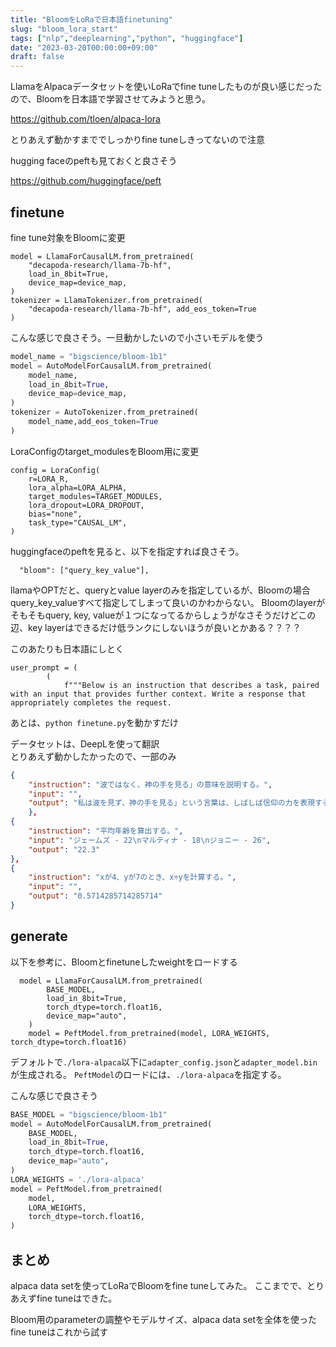 ```yaml
---
title: "BloomをLoRaで日本語finetuning"
slug: "bloom_lora_start"
tags: ["nlp","deeplearning","python", "huggingface"]
date: "2023-03-20T00:00:00+09:00"
draft: false
---
```


LlamaをAlpacaデータセットを使いLoRaでfine tuneしたものが良い感じだったので、Bloomを日本語で学習させてみようと思う。

https://github.com/tloen/alpaca-lora

とりあえず動かすまででしっかりfine tuneしきってないので注意

hugging faceのpeftも見ておくと良さそう

https://github.com/huggingface/peft

## finetune
fine tune対象をBloomに変更

```python{ref="https://github.com/tloen/alpaca-lora/blob/main/finetune.py#L47-L54", name="finetune.py"}
model = LlamaForCausalLM.from_pretrained(
    "decapoda-research/llama-7b-hf",
    load_in_8bit=True,
    device_map=device_map,
)
tokenizer = LlamaTokenizer.from_pretrained(
    "decapoda-research/llama-7b-hf", add_eos_token=True
)
```

こんな感じで良さそう。一旦動かしたいので小さいモデルを使う

```python
model_name = "bigscience/bloom-1b1"
model = AutoModelForCausalLM.from_pretrained(
    model_name,
    load_in_8bit=True,
    device_map=device_map,
)
tokenizer = AutoTokenizer.from_pretrained(
    model_name,add_eos_token=True
)
```

LoraConfigのtarget_modulesをBloom用に変更

```python{ref="https://github.com/tloen/alpaca-lora/blob/main/finetune.py#L58-L65", name="finetune.py"}
config = LoraConfig(
    r=LORA_R,
    lora_alpha=LORA_ALPHA,
    target_modules=TARGET_MODULES,
    lora_dropout=LORA_DROPOUT,
    bias="none",
    task_type="CAUSAL_LM",
)
```

huggingfaceのpeftを見ると、以下を指定すれば良さそう。

```python{ref="https://github.com/huggingface/peft/blob/main/src/peft/mapping.py#L46", name="mapping.py"}
  "bloom": ["query_key_value"],
```

llamaやOPTだと、queryとvalue layerのみを指定しているが、Bloomの場合query_key_valueすべて指定してしまって良いのかわからない。
Bloomのlayerがそもそもquery, key, valueが１つになってるからしょうがなさそうだけどこの辺、key layerはできるだけ低ランクにしないほうが良いとかある？？？？


このあたりも日本語にしとく
```python{ref="https://github.com/tloen/alpaca-lora/blob/main/finetune.py#L112", name="finetune.py"}
user_prompt = (
        (
            f"""Below is an instruction that describes a task, paired with an input that provides further context. Write a response that appropriately completes the request.
```

あとは、`python finetune.py`を動かすだけ

データセットは、DeepLを使って翻訳  
とりあえず動かしたかったので、一部のみ

```json
{
    "instruction": "波ではなく、神の手を見る」の意味を説明する。", 
    "input": "", 
    "output": "私は波を見ず、神の手を見る」という言葉は、しばしば信仰の力を表現するために使われます。これは、どんな逆境に立たされても、最終的には神が支配し、激動の時代を導いてくれることを意味しています。困難に目を向けるのではなく、信仰を強く持ち、神の計画を信じるべきだということを示唆しています。"
    }, 
{
    "instruction": "平均年齢を算出する。", 
    "input": "ジェームズ - 22\nマルティナ - 18\nジョニー - 26", 
    "output": "22.3"
}, 
{
    "instruction": "xが4、yが7のとき、x÷yを計算する。", 
    "input": "", 
    "output": "0.5714285714285714"
}
```

## generate

以下を参考に、Bloomとfinetuneしたweightをロードする

```python{ref="https://github.com/tloen/alpaca-lora/blob/main/generate.py#L28-L34", name="finetune.py"}
  model = LlamaForCausalLM.from_pretrained(
        BASE_MODEL,
        load_in_8bit=True,
        torch_dtype=torch.float16,
        device_map="auto",
    )
    model = PeftModel.from_pretrained(model, LORA_WEIGHTS, torch_dtype=torch.float16)
```


デフォルトで`./lora-alpaca`以下に`adapter_config.json`と`adapter_model.bin`が生成される。
`PeftModel`のロードには、`./lora-alpaca`を指定する。

こんな感じで良さそう

```python
BASE_MODEL = "bigscience/bloom-1b1"
model = AutoModelForCausalLM.from_pretrained(
    BASE_MODEL,
    load_in_8bit=True,
    torch_dtype=torch.float16,
    device_map="auto",
)
LORA_WEIGHTS = './lora-alpaca'
model = PeftModel.from_pretrained(
    model,
    LORA_WEIGHTS,
    torch_dtype=torch.float16,   
)
```

## まとめ
alpaca data setを使ってLoRaでBloomをfine tuneしてみた。
ここまでで、とりあえずfine tuneはできた。

Bloom用のparameterの調整やモデルサイズ、alpaca data setを全体を使ったfine tuneはこれから試す